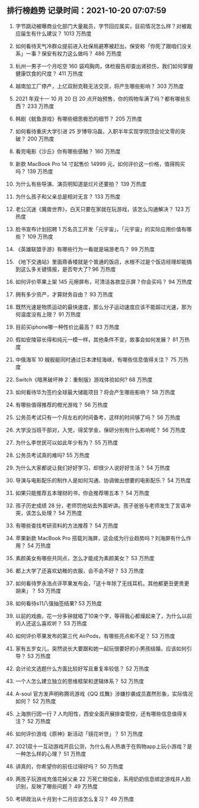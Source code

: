 
## 排行榜趋势 记录时间：2021-10-20 07:07:59
  
  1. 字节跳动被曝商业化部门大量裁员，字节回应属实，目前情况怎么样？对被裁应届生有什么建议？ 1013 万热度
    
  2. 如何看待天气冷群众提前进入社保局避寒被赶出，保安称「你死了跟咱们没关系」一事？保安有权力这么做吗？ 486 万热度
    
  3. 杭州一男子一个月吃空 160 袋鸡胸肉，体检报告却查出肾损伤，我们如何掌握健康饮食的尺度？ 411 万热度
    
  4. 越南加工厂停产，上亿双耐克鞋无法交货，将产生哪些影响？ 303 万热度
    
  5. 2021 年双十一 10 月 20 日 20 点开始预售，你的购物车满了吗？都有哪些东西？ 233 万热度
    
  6. 韩剧《鱿鱼游戏》有哪些细思极恐的细节？ 205 万热度
    
  7. 如何看待重庆大学引进 25 岁博导冯磊，入职半年实现学院顶会论文零的突破？ 200 万热度
    
  8. 看完电影《沙丘》你有哪些感触？ 160 万热度
    
  9. 新款 MacBook Pro 14 寸起售价 14999 元，如何评价这一价格，值得购买吗？ 139 万热度
    
  10. 为什么有些导演、演员明知道是烂片还要拍？ 139 万热度
    
  11. 为什么孩子和父亲总是相对无言？ 133 万热度
    
  12. 老公沉迷《魔兽世界》，白天只要在家就在玩游戏，该怎么沟通解决？ 123 万热度
    
  13. 脸书宣布计划招聘 1 万名员工开发「元宇宙」，「元宇宙」的实际应用价值有哪些？ 109 万热度
    
  14. 《英雄联盟手游》有哪些行为一看就是端游老鸟？ 99 万热度
    
  15. 《地下交通站》里面鼎香楼就是个普通的饭店，水根不过是个饭店经理却能搞到这么多关键情报，是否夸大了? 96 万热度
    
  16. 如何评价苹果上架 145 元擦屏布，可清洁各款显示屏？你会买吗？ 94 万热度
    
  17. 拥有多少资产，才算财务自由？ 93 万热度
    
  18. 既然光速是物质运动的最快速度，那么分子运动速度应该不能超过光速，那为何温度没有上限？ 91 万热度
    
  19. 目前买iphone哪一种性价比最高？ 83 万热度
    
  20. 假如安陵容长得和纯元一模一样，其他条件不变，故事会如何发展？ 81 万热度
    
  21. 中俄海军 10 艘舰艇同时通过日本津轻海峡，有哪些信息值得关注？ 75 万热度
    
  22. Switch《暗黑破坏神 2：重制版》游戏体验如何? 68 万热度
    
  23. 如何看待华为签约全球最大储能项目？将会产生哪些影响？ 58 万热度
    
  24. 有哪些值得推荐的橙光游戏？ 56 万热度
    
  25. 公务员考试只有一个月左右的时间备考，这样的时间够了吗？ 56 万热度
    
  26. 大学没当班干部对，入党，得奖学金，保研分别有什么影响呢？ 56 万热度
    
  27. 为什么李世民可以如此年少有为？ 55 万热度
    
  28. 公务员考试真的难吗? 55 万热度
    
  29. 为什么大家都说让我们好好学习，却很少人说好好生活？ 54 万热度
    
  30. 导演与电影配乐的制作人是如何沟通、协调做出想要的电影配乐？ 54 万热度
    
  31. 如果只能推荐五本理财的书，你会推荐哪五本？ 54 万热度
    
  32. 孩子历史成绩 28 分，老师罚他站去外面听讲。孩子爸爸与老师发生了言语冲突，该怎么处理？ 54 万热度
    
  33. 有哪些查找考研资料的方法推荐？ 54 万热度
    
  34. 苹果新款 MacBook Pro 搭载刘海屏，这会成为行业趋势吗？刘海屏有什么作用？ 54 万热度
    
  35. 素颜美女有哪些共同点，怎么才能成为素颜美女？ 53 万热度
    
  36. 都上大学了还喜欢幼稚的衣服，会不会不好？ 53 万热度
    
  37. 如何看待罗永浩点评苹果发布会，「这十年除了无线耳机，其他都更丑更贵更胡来」？ 53 万热度
    
  38. 如何看待s11八强抽签结果? 53 万热度
    
  39. 以前的戏曲，花一分多钟就唱了10来个字，等得我心都燥起来了，为什么以前的人还这么喜欢听？ 53 万热度
    
  40. 如何评价苹果发布的第三代 AirPods，有哪些亮点和不足？ 53 万热度
    
  41. 家有五岁女儿，突然说长大要跟和她一起玩很要好的小男孩结婚，应该如何引导？ 53 万热度
    
  42. 会计论文选题什么方面比较好写且重复率较低？ 52 万热度
    
  43. 一个人怎么建立独立的思维框架和逻辑体系？ 52 万热度
    
  44. A-soul 官方发声明称腾讯游戏《QQ 炫舞》涉嫌抄袭成员嘉然形象，实际情况如何？ 52 万热度
    
  45. 上海旅行团一行 7 人均阳性，西安全面开展排查管控，还有哪些信息值得关注？ 52 万热度
    
  46. 如何评价游戏《原神》新活动「镜花听世」？ 51 万热度
    
  47. 2021双十一互动游戏开启公测，为什么有人热衷于在购物app上玩小游戏？是一种怎么样的心理？ 51 万热度
    
  48. 讲真的，你希望你的前任过得好吗？ 50 万热度
    
  49. 两孩子玩游戏充值花掉父亲 22 万死亡赔偿金，系用奶奶信息绑定游戏并人脸识别，反映了哪些问题？ 49 万热度
    
  50. 考研政治从十月到十二月应该怎么复习？ 49 万热度
    